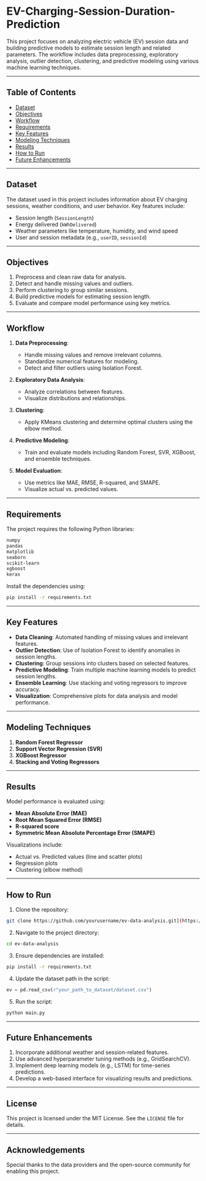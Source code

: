 # EV-Charging-Session-Duration-Prediction


This project focuses on analyzing electric vehicle (EV) session data and building predictive models to estimate session length and related parameters. The workflow includes data preprocessing, exploratory analysis, outlier detection, clustering, and predictive modeling using various machine learning techniques.

---

## Table of Contents
- [Dataset](#dataset)
- [Objectives](#objectives)
- [Workflow](#workflow)
- [Requirements](#requirements)
- [Key Features](#key-features)
- [Modeling Techniques](#modeling-techniques)
- [Results](#results)
- [How to Run](#how-to-run)
- [Future Enhancements](#future-enhancements)

---

## Dataset
The dataset used in this project includes information about EV charging sessions, weather conditions, and user behavior. Key features include:
- Session length (`SessionLength`)
- Energy delivered (`kWhDelivered`)
- Weather parameters like temperature, humidity, and wind speed
- User and session metadata (e.g., `userID`, `sessionId`)

---

## Objectives
1. Preprocess and clean raw data for analysis.
2. Detect and handle missing values and outliers.
3. Perform clustering to group similar sessions.
4. Build predictive models for estimating session length.
5. Evaluate and compare model performance using key metrics.

---

## Workflow
1. **Data Preprocessing**:
   - Handle missing values and remove irrelevant columns.
   - Standardize numerical features for modeling.
   - Detect and filter outliers using Isolation Forest.

2. **Exploratory Data Analysis**:
   - Analyze correlations between features.
   - Visualize distributions and relationships.

3. **Clustering**:
   - Apply KMeans clustering and determine optimal clusters using the elbow method.

4. **Predictive Modeling**:
   - Train and evaluate models including Random Forest, SVR, XGBoost, and ensemble techniques.

5. **Model Evaluation**:
   - Use metrics like MAE, RMSE, R-squared, and SMAPE.
   - Visualize actual vs. predicted values.

---

## Requirements
The project requires the following Python libraries:

```bash
numpy
pandas
matplotlib
seaborn
scikit-learn
xgboost
keras
```
Install the dependencies using:

```bash
pip install -r requirements.txt
```

---

## Key Features
- **Data Cleaning**: Automated handling of missing values and irrelevant features.
- **Outlier Detection**: Use of Isolation Forest to identify anomalies in session lengths.
- **Clustering**: Group sessions into clusters based on selected features.
- **Predictive Modeling**: Train multiple machine learning models to predict session lengths.
- **Ensemble Learning**: Use stacking and voting regressors to improve accuracy.
- **Visualization**: Comprehensive plots for data analysis and model performance.

---

## Modeling Techniques
1. **Random Forest Regressor**
2. **Support Vector Regression (SVR)**
3. **XGBoost Regressor**
4. **Stacking and Voting Regressors**

---

## Results
Model performance is evaluated using:
- **Mean Absolute Error (MAE)**
- **Root Mean Squared Error (RMSE)**
- **R-squared score**
- **Symmetric Mean Absolute Percentage Error (SMAPE)**

Visualizations include:
- Actual vs. Predicted values (line and scatter plots)
- Regression plots
- Clustering (elbow method)

---

## How to Run
1. Clone the repository:

```bash
git clone https://github.com/yourusername/ev-data-analysis.git](https://github.com/mathan0946/EV-Charging-Session-Duration-Prediction
```

2. Navigate to the project directory:

```bash
cd ev-data-analysis
```

3. Ensure dependencies are installed:

```bash
pip install -r requirements.txt
```

4. Update the dataset path in the script:

```python
ev = pd.read_csv(r"your_path_to_dataset/dataset.csv")
```

5. Run the script:

```bash
python main.py
```

---

## Future Enhancements
1. Incorporate additional weather and session-related features.
2. Use advanced hyperparameter tuning methods (e.g., GridSearchCV).
3. Implement deep learning models (e.g., LSTM) for time-series predictions.
4. Develop a web-based interface for visualizing results and predictions.

---

## License
This project is licensed under the MIT License. See the `LICENSE` file for details.

---

## Acknowledgements
Special thanks to the data providers and the open-source community for enabling this project.

